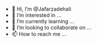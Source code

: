- 👋 Hi, I’m @Jafarzadehali
- 👀 I’m interested in ...
- 🌱 I’m currently learning ...
- 💞️ I’m looking to collaborate on ...
- 📫 How to reach me ...

<!---
Jafarzadehali/Jafarzadehali is a ✨ special ✨ repository because its `README.md` (this file) appears on your GitHub profile.
You can click the Preview link to take a look at your changes.
--->
